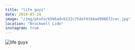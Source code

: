 ```yaml
---
title: "life guys"
date: 2019-07-24
image: "/img/photo/b506adcb132c75defd194ad9996f2cec.jpg"
location: "Brockwell Lido"
instagram: true
---
```


![life guys](/img/photo/b506adcb132c75defd194ad9996f2cec.jpg)
